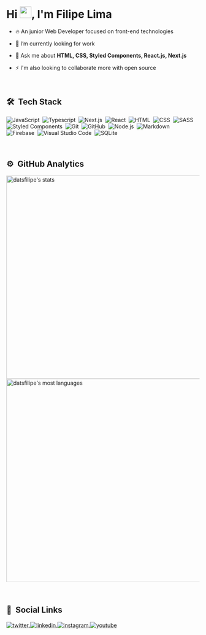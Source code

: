 <!-- about me -->
<h1 align="left">Hi <img src="https://raw.githubusercontent.com/kaueMarques/kaueMarques/master/hi.gif" width="30px">, I'm Filipe Lima</h1>

- 🔥 An junior Web Developer focused on front-end technologies 

- 🔭 I’m currently looking for work

<!-- portfolio link
- 👨‍💻 All of my projects are available at [portfolio]()
-->

- 💬 Ask me about **HTML, CSS, Styled Components, React.js, Next.js**

- ⚡ I'm also looking to collaborate more with open source

<br>

## 🛠 &nbsp;Tech Stack

![JavaScript](https://img.shields.io/badge/-JavaScript-0a0047?style=flat&logo=javascript)&nbsp;
![Typescript](https://img.shields.io/badge/-Typescript-0a0047?style=flat&logo=typescript)&nbsp;
![Next.js](https://img.shields.io/badge/-Next-0a0047?style=flat&logo=next.js)&nbsp;
![React](https://img.shields.io/badge/-React-0a0047?style=flat&logo=react)&nbsp;
![HTML](https://img.shields.io/badge/-HTML-0a0047?style=flat&logo=HTML5)&nbsp;
![CSS](https://img.shields.io/badge/-CSS-0a0047?style=flat&logo=CSS3&logoColor=1572B6)&nbsp;
![SASS](https://img.shields.io/badge/-SASS-0a0047?style=flat&logo=SASS)&nbsp;
![Styled Components](https://img.shields.io/badge/-Styled%20Components-0a0047?style=flat&logo=styledcomponents)&nbsp;
![Git](https://img.shields.io/badge/-Git-0a0047?style=flat&logo=git)&nbsp;
![GitHub](https://img.shields.io/badge/-GitHub-0a0047?style=flat&logo=github)&nbsp;
![Node.js](https://img.shields.io/badge/-Node.js-0a0047?style=flat&logo=node.js)&nbsp;
![Markdown](https://img.shields.io/badge/-Markdown-0a0047?style=flat&logo=markdown)&nbsp;
![Firebase](https://img.shields.io/badge/-Firebase-0a0047?style=flat&logo=firebase)&nbsp;
![Visual Studio Code](https://img.shields.io/badge/-Visual%20Studio%20Code-0a0047?style=flat&logo=visual-studio-code&logoColor=007ACC)&nbsp;
![SQLite](https://img.shields.io/badge/-SQLite-0a0047?style=flat&logo=sqlite)&nbsp;

<br>

## ⚙️ &nbsp;GitHub Analytics

<p align="left">
<img width="530em" src="https://github-readme-stats.vercel.app/api?username=datsfilipe&show_icons=true&theme=tokyonight" alt="datsfilipe's stats"/>
<br/>
<img width="530em" src="https://github-readme-stats.vercel.app/api/top-langs/?username=datsfilipe&layout=compact&theme=tokyonight" alt="datsfilipe's most languages"/>
</p>

<br>

## 📱 &nbsp;Social Links

<p align="left">
<a href="https://twitter.com/datisfilipe" target="_blank">
  <img align="center" src="https://img.shields.io/badge/-datisfilipe-0a0047?style=flat&logo=twitter" alt="twitter"/>  
</a>
<a href="https://linkedin.com/in/datsfilipe" target="_blank">
  <img align="center" src="https://img.shields.io/badge/-datsfilipe-0a0047?style=flat&logo=linkedin" alt="linkedin"/>
</a>
<a href="https://instagram.com/datsfilipe" target="_blank">
 <img align="center" src="https://img.shields.io/badge/-datsfilipe-0a0047?style=flat&logo=instagram" alt="instagram"/>
</a>
<a href="https://open.spotify.com/user/4calisip8iasfq9v3gavlqxkp" target="_blank">
 <img align="center" src="https://img.shields.io/badge/-dtsf-0a0047?style=flat&logo=spotify" alt="youtube"/>
</a>
</p>